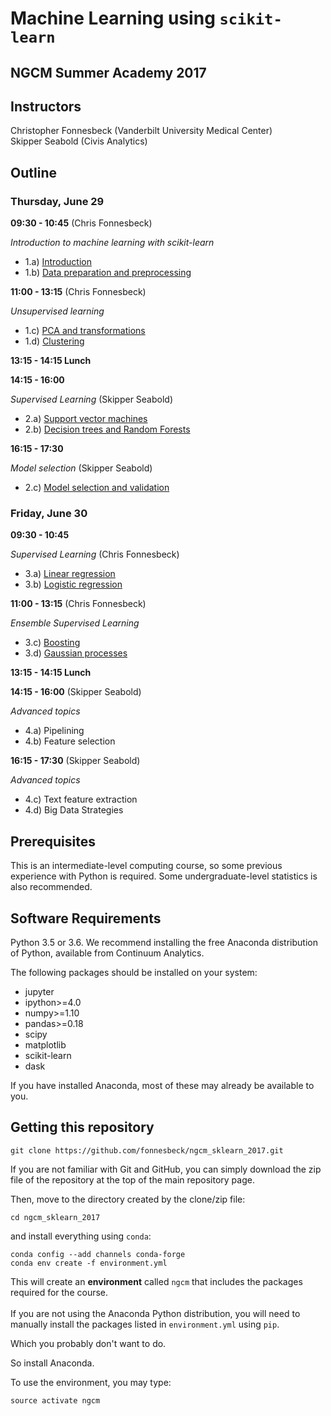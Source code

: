 # Machine Learning using `scikit-learn`

## NGCM Summer Academy 2017



## Instructors

Christopher Fonnesbeck (Vanderbilt University Medical Center)  
Skipper Seabold (Civis Analytics)

## Outline

### Thursday, June 29

**09:30 - 10:45** (Chris Fonnesbeck)

*Introduction to machine learning with scikit-learn*

- 1.a) [Introduction](notebooks/1a-Scikit-Learn.ipynb)
- 1.b) [Data preparation and preprocessing](notebooks/1b-Data-Preprocessing.ipynb)

**11:00 - 13:15** (Chris Fonnesbeck)

*Unsupervised learning*

- 1.c) [PCA and transformations](notebooks/1c-Dimensionality-Reduction.ipynb)
- 1.d) [Clustering](notebooks/1d-Clustering.ipynb)


**13:15 - 14:15 Lunch**

**14:15 - 16:00**

*Supervised Learning* (Skipper Seabold)

- 2.a) [Support vector machines](notebooks/2a-Support-Vector-Machines.ipynb)
- 2.b) [Decision trees and Random Forests](notebooks/2b-Decision-Trees-and-Random-Forests.ipynb)

**16:15 - 17:30** 

*Model selection* (Skipper Seabold)

- 2.c) [Model selection and validation](notebooks/2c-Model-selection-and-validation.ipynb)

### Friday, June 30

**09:30 - 10:45**

*Supervised Learning* (Chris Fonnesbeck)

- 3.a) [Linear regression](notebooks/3a-Regression-Analysis.ipynb)
- 3.b) [Logistic regression](3a-Regression-Analysis-ipynb)

**11:00 - 13:15** (Chris Fonnesbeck)

*Ensemble Supervised Learning*

- 3.c) [Boosting](notebooks/4a-Boosting.ipynb)
- 3.d) [Gaussian processes](notebooks/4b-Gaussian-Processes.ipynb)

**13:15 - 14:15 Lunch**

**14:15 - 16:00** (Skipper Seabold)

*Advanced topics*

- 4.a) Pipelining
- 4.b) Feature selection


**16:15 - 17:30** (Skipper Seabold)

*Advanced topics*

- 4.c) Text feature extraction
- 4.d) Big Data Strategies


## Prerequisites

This is an intermediate-level computing course, so some previous experience with Python is required. Some undergraduate-level statistics is also recommended.

## Software Requirements

Python 3.5 or 3.6. We recommend installing the free Anaconda distribution of Python, available from Continuum Analytics.

The following packages should be installed on your system:

- jupyter
- ipython>=4.0
- numpy>=1.10
- pandas>=0.18
- scipy
- matplotlib
- scikit-learn
- dask

If you have installed Anaconda, most of these may already be available to you.

## Getting this repository

    git clone https://github.com/fonnesbeck/ngcm_sklearn_2017.git

If you are not familiar with Git and GitHub, you can simply download the zip file of the repository at the top of the main repository page.

Then, move to the directory created by the clone/zip file:

    cd ngcm_sklearn_2017

and install everything using `conda`:

    conda config --add channels conda-forge
    conda env create -f environment.yml

This will create an **environment** called `ngcm` that includes the packages required for the course.    
​    
If you are not using the Anaconda Python distribution, you will need to manually install the packages listed in `environment.yml` using `pip`.

Which you probably don't want to do.

So install Anaconda.

To use the environment, you may type:

    source activate ngcm
